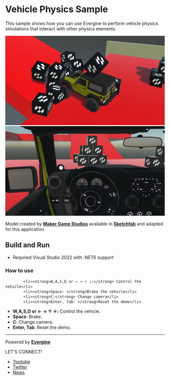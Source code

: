 # Vehicle Physics  Sample

This sample shows how you can use Evergine to perform vehicle physics simulations that interact with other physics elements.

![alt Screenshot](Screenshots/screenshots01.jpg)
![alt Screenshot](Screenshots/screenshots02.jpg)

Model created by **[Maker Game Studios](https://sketchfab.com/MakerGamesStudios)** available in **[Sketchfab](https://sketchfab.com/3d-models/real-car-new-d90c7f830f9c41398bb55de4a2e001be)** and adapted for this application.

## Build and Run
- Required Visual Studio 2022 with .NET6 support

### How to use

            <li><strong>W,A,S,D or ← → ↑ ↓:</strong> Control the vehicle</li>
            <li><strong>Space: </strong>Brake the vehicle</li>
            <li><strong>C:</strong> Change camera</li>
            <li><strong>Enter, Tab: </strong>Reset the demo</li>


 * **W,A,S,D or ← → ↑ ↓:** Control the vehicle.
 * **Space**: Brake.
 * **C**: Change camera.
 * **Enter, Tab**: Reset the demo.
----
Powered by **[Evergine](https://evergine.com)**

LET'S CONNECT!

- [Youtube](https://www.youtube.com/channel/UCpA-X92rxM0OuywdVcir9mA)
- [Twitter](https://twitter.com/EvergineTeam)
- [News](https://evergine.com/news/)

